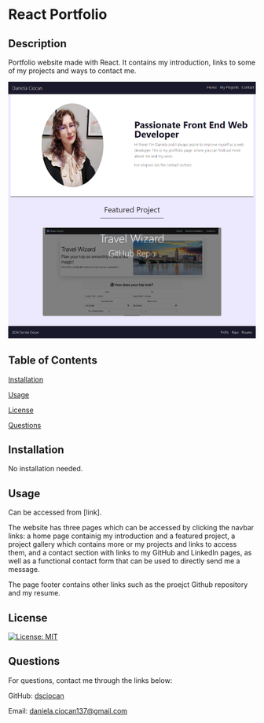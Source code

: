 # React Portfolio
## Description
 Portfolio website made with React. It contains my introduction, links to some of my projects and ways to contact me.
 
![Page screenshot](/public/screenshot.png)

## Table of Contents

[Installation](#installation)

[Usage](#usage)

[License](#license)

[Questions](#questions)

## Installation
 No installation needed.
## Usage
 Can be accessed from [link]. 

 The website has three pages which can be accessed by clicking the navbar links: a home page containig my introduction and a featured project, a project gallery which contains more or my projects and links to access them, and a contact section with links to my GitHub and LinkedIn pages, as well as a functional contact form that can be used to directly send me a message. 

 The page footer contains other links such as the proejct Github repository and my resume. 
## License
 [![License: MIT](https://img.shields.io/badge/License-MIT-blue.svg)](https://opensource.org/licenses/MIT)
## Questions
 For questions, contact me through the links below:

 GitHub: [dsciocan](https://github.com/dsciocan)

Email: daniela.ciocan137@gmail.com